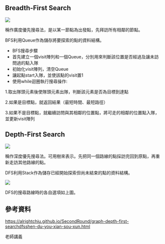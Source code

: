 ## Breadth-First Search

![](https://imgur.com/Y5mBNiv.jpg)

稱作廣度優先搜尋法，是以某一節點為出發點，先拜訪所有相鄰的節點。

BFS利用Queue作為儲存將要探索的點的資料結構。

 - BFS搜尋步驟
- 首先建立一個visit陣列和一個Queue，分別用來判斷該位置是否經過及讓未訪問過的點入隊
- 初始化visit陣列，清空Queue
- 讓起點start入隊，並使該點的visit置1
- 使用while迴圈執行搜尋操作:

1.取出隊頭元素後使隊頭元素出隊，判斷該元素是否為目標到達點

2.如果是目標點，就返回結果（最短時間、最短路徑）

3.如果不是目標點，就繼續訪問與其相鄰的位置點，將可走的相鄰的位置點入隊，並更新visit陣列

## Depth-First Search

![](https://imgur.com/i3ZLsAp.jpg)

稱作深度優先搜尋法。可用樹來表示。先把同一個路線的點採訪完回到原點，再重新走訪其他路線的點。

DFS利用Stack作為儲存已經開始探索但尚未結束的點的資料結構。

![](https://imgur.com/ylFFzId.jpg)

DFS的搜尋路線時的各自選項如上圖。

## 參考資料

https://alrightchiu.github.io/SecondRound/graph-depth-first-searchdfsshen-du-you-xian-sou-xun.html

老師講義
